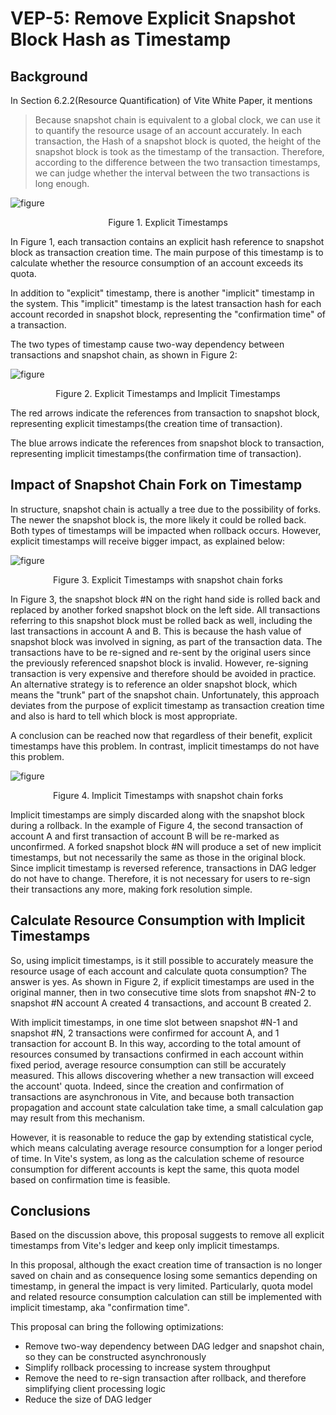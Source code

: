 # VEP-5: Remove Explicit Snapshot Block Hash as Timestamp

## Background

In Section 6.2.2(Resource Quantification) of Vite White Paper, it mentions

>Because snapshot chain is equivalent to a global clock, we can use it to quantify the resource usage of an account accurately. In each transaction, the Hash of a snapshot block is quoted, the height of the snapshot block is took as the timestamp of the transaction. Therefore, according to the difference between the two transaction timestamps, we can judge whether the interval between the two transactions is long enough.

![figure](~/images/explicit_timestamp.png)<div align="center">Figure 1. Explicit Timestamps</div>

In Figure 1, each transaction contains an explicit hash reference to snapshot block as transaction creation time. The main purpose of this timestamp is to calculate whether the resource consumption of an account exceeds its quota.

In addition to "explicit" timestamp, there is another "implicit" timestamp in the system. This "implicit" timestamp is the latest transaction hash for each account recorded in snapshot block, representing the "confirmation time" of a transaction.

The two types of timestamp cause two-way dependency between transactions and snapshot chain, as shown in Figure 2:

![figure](~/images/timestamps.png)<div align="center">Figure 2. Explicit Timestamps and Implicit Timestamps</div>

The red arrows indicate the references from transaction to snapshot block, representing explicit timestamps(the creation time of transaction).

The blue arrows indicate the references from snapshot block to transaction, representing implicit timestamps(the confirmation time of transaction).

## Impact of Snapshot Chain Fork on Timestamp

In structure, snapshot chain is actually a tree due to the possibility of forks. 
The newer the snapshot block is, the more likely it could be rolled back. Both types of timestamps will be impacted when rollback occurs. 
However, explicit timestamps will receive bigger impact, as explained below:


![figure](~/images/explicit_forked.png)<div align="center">Figure 3. Explicit Timestamps with snapshot chain forks</div>

In Figure 3, 
the snapshot block #N on the right hand side is rolled back and replaced by another forked snapshot block on the left side. 
All transactions referring to this snapshot block must be rolled back as well, including the last transactions in account A and B. 
This is because the hash value of snapshot block was involved in signing, as part of the transaction data. 
The transactions have to be re-signed and re-sent by the original users since the previously referenced snapshot block is invalid. 
However, re-signing transaction is very expensive and therefore should be avoided in practice. 
An alternative strategy is to reference an older snapshot block, which means the "trunk" part of the snapshot chain. Unfortunately, this approach deviates from the purpose of explicit timestamp as transaction creation time and also is hard to tell which block is most appropriate. 

A conclusion can be reached now that regardless of their benefit, explicit timestamps have this problem. In contrast, implicit timestamps do not have this problem.

![figure](~/images/implicit_forked.png)<div align="center">Figure 4. Implicit Timestamps with snapshot chain forks</div>

Implicit timestamps are simply discarded along with the snapshot block during a rollback. In the example of Figure 4, the second transaction of account A and first transaction of account B will be re-marked as unconfirmed. 
A forked snapshot block #N will produce a set of new implicit timestamps, but not necessarily the same as those in the original block. 
Since implicit timestamp is reversed reference, transactions in DAG ledger do not have to change. 
Therefore, it is not necessary for users to re-sign their transactions any more, making fork resolution simple.

## Calculate Resource Consumption with Implicit Timestamps

So, using implicit timestamps, is it still possible to accurately measure the resource usage of each account and calculate quota consumption? The answer is yes. 
As shown in Figure 2, if explicit timestamps are used in the original manner, then in two consecutive time slots from snapshot #N-2 to snapshot #N account A created 4 transactions, and account B created 2.

With implicit timestamps, in one time slot between snapshot #N-1 and snapshot #N, 2 transactions were confirmed for account A, and 1 transaction for account B. 
In this way, according to the total amount of resources consumed by transactions confirmed in each account within fixed period, average resource consumption can still be accurately measured. This allows discovering whether a new transaction will exceed the account' quota. 
Indeed, since the creation and confirmation of transactions are asynchronous in Vite, and because both transaction propagation and account state calculation take time, a small calculation gap may result from this mechanism.

However, it is reasonable to reduce the gap by extending statistical cycle, which means calculating average resource consumption for a longer period of time. 
In Vite's system, as long as the calculation scheme of resource consumption for different accounts is kept the same, this quota model based on confirmation time is feasible.

## Conclusions

Based on the discussion above, this proposal suggests to remove all explicit timestamps from Vite's ledger and keep only implicit timestamps.

In this proposal, although the exact creation time of transaction is no longer saved on chain and as consequence losing some semantics depending on timestamp, in general the impact is very limited. 
Particularly, quota model and related resource consumption calculation can still be implemented with implicit timestamp, aka "confirmation time".

This proposal can bring the following optimizations:

- Remove two-way dependency between DAG ledger and snapshot chain, so they can be constructed asynchronously
- Simplify rollback processing to increase system throughput
- Remove the need to re-sign transaction after rollback, and therefore simplifying client processing logic
- Reduce the size of DAG ledger

